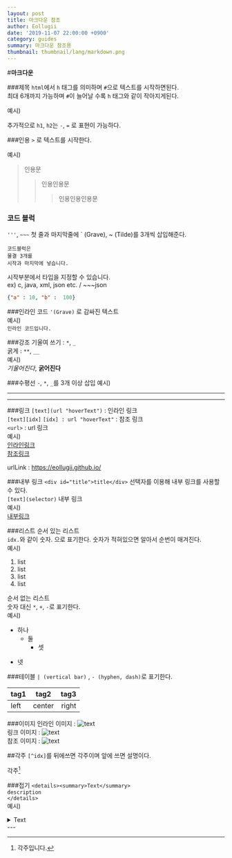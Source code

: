```yaml
---
layout: post
title: 마크다운 참조
author: Eollugii
date: '2019-11-07 22:00:00 +0900'
category: guides
summary: 마크다운 참조용
thumbnail: thumbnail/lang/markdown.png
---
```

#**마크다운**

###제목
`html`에서 `h` 태그를 의미하며 `#`으로 텍스트를 시작하면된다.  
최대 6개까지 가능하며 `#`이 늘어날 수록 `h` 태그와 같이 작아지게된다.  

예시)  

추가적으로 `h1`, `h2`는 `-`, `=` 로 표현이 가능하다.  

   
###인용
`>` 로 텍스트를 시작한다.
 
예시)  
>인용문
>> 인용인용문
>>>인용인용인용문


### 코드 블럭
`'''`, `~~~`
첫 줄과 마지막줄에 ` (Grave), ~ (Tilde)를 3개씩 삽입해준다.

~~~
코드블럭은
물결 3개를
시작과 마지막에 넣습니다.
~~~

시작부분에서 타입을 지정할 수 있습니다.  
ex) c, java, xml, json etc. / ~~~json  
~~~json
{"a" : 10, "b" :  100}
~~~

###인라인 코드
`'(Grave)` 로 감싸진 텍스트  
예시)  
`인라인 코드입니다.`

###강조
기울여 쓰기 : `*`, `_`  
굵게 : `**`, `__`  
예시)  
*기울어진다*, **굵어진다**  

###수평선
`-`, `*`, `_`를 3개 이상 삽입
예시)  
***
___

###링크
`[text](url "hoverText")` : 인라인 링크  
`[text][idx]` `[idx] : url "hoverText"` : 참조 링크  
`<url>` : url 링크  
예시)  
[인라인링크](https://eollugii.github.io/ "인라인링크 예시")  
[참조링크][1]
  
[1]: https://eollugii.github.io/ "참조링크 예시"  
urlLink : <https://eollugii.github.io/>  

###내부 링크
`<div id="title">title</div>` 선택자를 이용해 내부 링크를 사용할 수 있다.  
`[text](selector)` 내부 링크  
예시)  
[내부링크](#)  

###리스트
순서 있는 리스트  
`idx.`와 같이 숫자. 으로 표기한다. 숫자가 적혀있으면 알아서 순번이 매겨진다.  
예시)  
1. list
1. list
1. list
123. list

순서 없는 리스트  
숫자 대신 `*`, `+`, `-`로 표기한다.  
예시)  
* 하나
    - 둘
        + 셋
+ 넷

###테이블
`| (vertical bar)` , `- (hyphen, dash)`로 표기한다.  

|tag1|tag2|tag3|
|:---|:---:|---:|
|left|center|right|

###이미지
인라인 이미지 : ![text](/path)  
링크 이미지 : ![text](url)  
참조 이미지 : ![text][1]
  
[1]:/path

##각주
`[^idx]`를 뒤에쓰면 각주이며 앞에 쓰면 설명이다.
  
각주[^1]

[^1]:각주입니다.

###접기
`<details><summary>Text</summary>`  
`description`  
`</details>`  
예시)  
<details><summary>Text</summary>
Open!
</details>  
---
